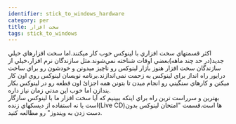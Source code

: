 ```yaml
---
identifier: stick_to_windows_hardware
category: per
title: سخت افزار
tags: stick_to_windows
---
```

اكثر قسمتهاي سخت افزاري با لينوكس خوب كار ميكنند.اما سخت افزارهاي خيلي
جديد(در حد چند ماهه)بعضي اوقات شناخته نمي&zwnj;شوند.مثل سازندگان نرم
افزار،خيلي از سازندگان سخت افزار هنوز بازار لينوكس رو ناچيز ميدونن و
خودشون رو براي ساخت درايور راه انداز براي لينوكس به زحمت
نمي&zwnj;اندازند.برنامه نويسان لينوكس روي اون كار ميكنن و كارهاي سنگيني
رو انجام ميدن تا بتونن همه اجزائ اون قطعه رو در لينوكس بكار بندازن اما
خوب اين مدتي زمان نياز داره.<br />
بهترين و سرراست ترين راه براي اينكه ببينيم كه آيا سخت افزار ما با
لينوكس سازگار است يا نه استفاده از ديسكهاي زنده(Live CD)ها است.قسمت
"امتحان لينوكس بدون دست زدن به ويندوز" رو مطالعه كنيد.




